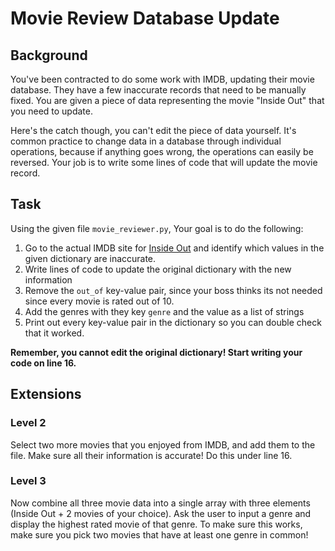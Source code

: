 # Movie Review Database Update

## Background

You've been contracted to do some work with IMDB, updating their movie database.  They have a few inaccurate records that need to be manually fixed.  You are given a piece of data representing the movie "Inside Out" that you need to update.

Here's the catch though, you can't edit the piece of data yourself.  It's common practice to change data in a database through individual operations, because if anything goes wrong, the operations can easily be reversed.  Your job is to write some lines of code that will update the movie record.

## Task

Using the given file `movie_reviewer.py`, Your goal is to do the following:

1. Go to the actual IMDB site for [Inside Out](http://www.imdb.com/title/tt2096673/) and identify which values in the given dictionary are inaccurate.
2. Write lines of code to update the original dictionary with the new information
3. Remove the `out_of` key-value pair, since your boss thinks its not needed since every movie is rated out of 10.
4. Add the genres with they key `genre` and the value as a list of strings
5. Print out every key-value pair in the dictionary so you can double check that it worked.

**Remember, you cannot edit the original dictionary!  Start writing your code on line 16.**

## Extensions

### Level 2

Select two more movies that you enjoyed from IMDB, and add them to the file.  Make sure all their information is accurate!  Do this under line 16.

### Level 3

Now combine all three movie data into a single array with three elements (Inside Out + 2 movies of your choice).  Ask the user to input a genre and display the highest rated movie of that genre.  To make sure this works, make sure you pick two movies that have at least one genre in common!